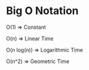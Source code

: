 # Big O Notation

O(1) => Constant

O(n) => Linear Time

O(n log(n)) => Logarithmic Time

O(n^2) => Geometric Time
